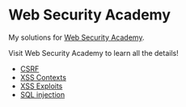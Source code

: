 # Web Security Academy
My solutions for [Web Security Academy](https://portswigger.net/web-security).

Visit Web Security Academy to learn all the details!

- [CSRF](CSRF.md)
- [XSS Contexts](XSS-contexts.md)
- [XSS Exploits](XSS-exploits.md)
- [SQL injection](SQLi.md)